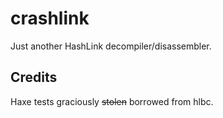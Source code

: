 # crashlink

Just another HashLink decompiler/disassembler.

## Credits

Haxe tests graciously ~~stolen~~ borrowed from hlbc.